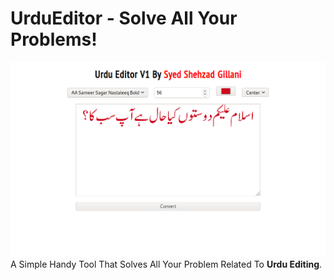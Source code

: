 # UrduEditor - Solve All Your Problems!
<img src="https://raw.githubusercontent.com/AkDevilHunter/UrduEditor/master/urdu.png"></img>
A Simple Handy Tool That Solves All Your Problem Related To <b>Urdu Editing</b>.

